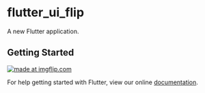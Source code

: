 # flutter_ui_flip

A new Flutter application.

## Getting Started

<a href="https://imgflip.com/gif/2hyaxy"><img src="https://i.imgflip.com/2hyaxy.gif" title="made at imgflip.com"/></a>

For help getting started with Flutter, view our online
[documentation](https://flutter.io/).

